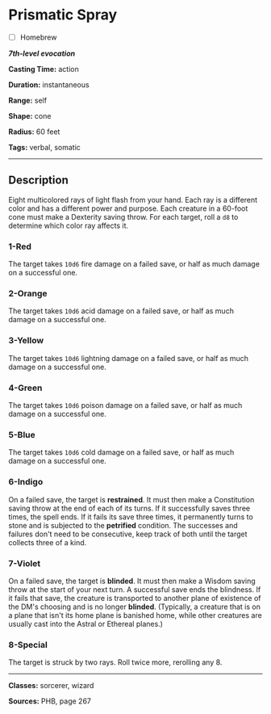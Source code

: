 # Prismatic Spray

- [ ] Homebrew

***7th-level evocation***

**Casting Time:** action

**Duration:** instantaneous

**Range:** self

**Shape:** cone

**Radius:** 60 feet

**Tags:** verbal, somatic

---

## Description
Eight multicolored rays of light flash from your hand. Each ray is a different color and has a different power and purpose. Each creature in a 60-foot cone must make a Dexterity saving throw. For each target, roll a `d8` to determine which color ray affects it.

### 1-Red
The target takes `10d6` fire damage on a failed save, or half as much damage on a successful one.

### 2-Orange
The target takes `10d6` acid damage on a failed save, or half as much damage on a successful one.

### 3-Yellow
The target takes `10d6` lightning damage on a failed save, or half as much damage on a successful one.

### 4-Green
The target takes `10d6` poison damage on a failed save, or half as much damage on a successful one.

### 5-Blue
The target takes `10d6` cold damage on a failed save, or half as much damage on a successful one.

### 6-Indigo
On a failed save, the target is **restrained**. It must then make a Constitution saving throw at the end of each of its turns. If it successfully saves three times, the spell ends. If it fails its save three times, it permanently turns to stone and is subjected to the **petrified** condition. The successes and failures don't need to be consecutive, keep track of both until the target collects three of a kind.

### 7-Violet
On a failed save, the target is **blinded**. It must then make a Wisdom saving throw at the start of your next turn. A successful save ends the blindness. If it fails that save, the creature is transported to another plane of existence of the DM's choosing and is no longer **blinded**. (Typically, a creature that is on a plane that isn't its home plane is banished home, while other creatures are usually cast into the Astral or Ethereal planes.)

### 8-Special
The target is struck by two rays. Roll twice more, rerolling any 8.

---

**Classes:** sorcerer, wizard

**Sources:** PHB, page 267
